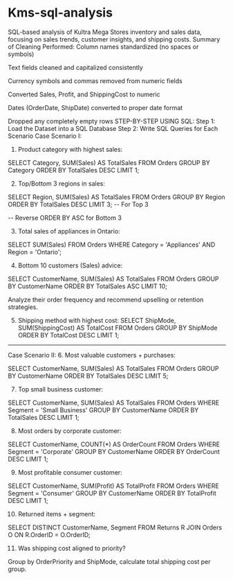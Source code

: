 # Kms-sql-analysis
SQL-based analysis of Kultra Mega Stores inventory and sales data, focusing on sales trends, customer insights, and shipping costs.
Summary of Cleaning Performed:
Column names standardized (no spaces or symbols)

Text fields cleaned and capitalized consistently

Currency symbols and commas removed from numeric fields

Converted Sales, Profit, and ShippingCost to numeric

Dates (OrderDate, ShipDate) converted to proper date format

Dropped any completely empty rows
STEP-BY-STEP USING SQL:
Step 1: Load the Dataset into a SQL Database
Step 2: Write SQL Queries for Each Scenario
Case Scenario I:
1. Product category with highest sales:

SELECT Category, SUM(Sales) AS TotalSales
FROM Orders
GROUP BY Category
ORDER BY TotalSales DESC
LIMIT 1;

2. Top/Bottom 3 regions in sales:

SELECT Region, SUM(Sales) AS TotalSales
FROM Orders
GROUP BY Region
ORDER BY TotalSales DESC
LIMIT 3; -- For Top 3

-- Reverse ORDER BY ASC for Bottom 3

3. Total sales of appliances in Ontario:

SELECT SUM(Sales)
FROM Orders
WHERE Category = 'Appliances' AND Region = 'Ontario';

4. Bottom 10 customers (Sales) advice:

SELECT CustomerName, SUM(Sales) AS TotalSales
FROM Orders
GROUP BY CustomerName
ORDER BY TotalSales ASC
LIMIT 10;

Analyze their order frequency and recommend upselling or retention strategies.

5. Shipping method with highest cost:
SELECT ShipMode, SUM(ShippingCost) AS TotalCost
FROM Orders
GROUP BY ShipMode
ORDER BY TotalCost DESC
LIMIT 1;
---
Case Scenario II:
6. Most valuable customers + purchases:

SELECT CustomerName, SUM(Sales) AS TotalSales
FROM Orders
GROUP BY CustomerName
ORDER BY TotalSales DESC
LIMIT 5;

7. Top small business customer:

SELECT CustomerName, SUM(Sales) AS TotalSales
FROM Orders
WHERE Segment = 'Small Business'
GROUP BY CustomerName
ORDER BY TotalSales DESC
LIMIT 1;

8. Most orders by corporate customer:

SELECT CustomerName, COUNT(*) AS OrderCount
FROM Orders
WHERE Segment = 'Corporate'
GROUP BY CustomerName
ORDER BY OrderCount DESC
LIMIT 1;

9. Most profitable consumer customer:

SELECT CustomerName, SUM(Profit) AS TotalProfit
FROM Orders
WHERE Segment = 'Consumer'
GROUP BY CustomerName
ORDER BY TotalProfit DESC
LIMIT 1;

10. Returned items + segment:

SELECT DISTINCT CustomerName, Segment
FROM Returns R
JOIN Orders O ON R.OrderID = O.OrderID;

11. Was shipping cost aligned to priority?

Group by OrderPriority and ShipMode, calculate total shipping cost per group.
